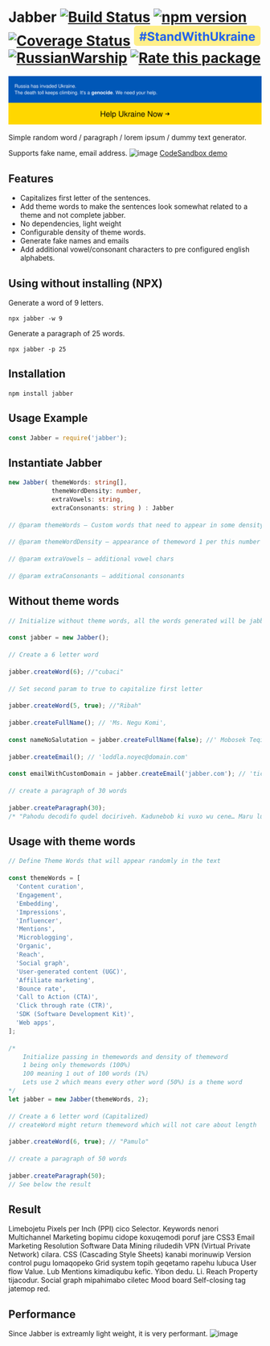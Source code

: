 # Jabber [![Build Status](https://travis-ci.org/dejavu1987/jabber.svg?branch=master)](https://travis-ci.org/dejavu1987/jabber) [![npm version](https://badge.fury.io/js/jabber.svg)](https://badge.fury.io/js/jabber) [![Coverage Status](https://coveralls.io/repos/github/dejavu1987/jabber/badge.svg?branch=master)](https://coveralls.io/github/dejavu1987/jabber?branch=master) [![StandWithUkraine](https://raw.githubusercontent.com/vshymanskyy/StandWithUkraine/main/badges/StandWithUkraine.svg)](https://github.com/vshymanskyy/StandWithUkraine/blob/main/docs/README.md) [![RussianWarship](https://raw.githubusercontent.com/vshymanskyy/StandWithUkraine/main/badges/RussianWarship.svg)](https://github.com/vshymanskyy/StandWithUkraine/blob/main/docs/README.md) [![Rate this package](https://badges.openbase.com/js/rating/jabber.svg?token=HSXh8YOddwfjQ//Giqc0V+6eFJa979CgrfG1NqeKEZ4=)](https://openbase.com/js/jabber?utm_source=embedded&amp;utm_medium=badge&amp;utm_campaign=rate-badge)


[![SWUbanner](https://raw.githubusercontent.com/vshymanskyy/StandWithUkraine/main/banner2-direct.svg)](https://github.com/vshymanskyy/StandWithUkraine/blob/main/docs/README.md)

Simple random word / paragraph / lorem ipsum / dummy text generator.

Supports fake name, email address.
![image](https://user-images.githubusercontent.com/1720245/102710745-ada8cf00-42b4-11eb-9c31-473565cfe127.png)
[CodeSandbox demo](https://codesandbox.io/s/jabber-1kes7?file=/src/index.js)

## Features

- Capitalizes first letter of the sentences.
- Add theme words to make the sentences look somewhat related to a theme and not complete jabber.
- No dependencies, light weight
- Configurable density of theme words.
- Generate fake names and emails
- Add additional vowel/consonant characters to pre configured english alphabets.

## Using without installing (NPX)
Generate a word of 9 letters.

```npm
npx jabber -w 9
```

Generate a paragraph of 25 words.
```npm
npx jabber -p 25
```
## Installation

```npm
npm install jabber
```

## Usage Example

```js
const Jabber = require('jabber');
```

## Instantiate Jabber

```ts
new Jabber( themeWords: string[],
            themeWordDensity: number,
            extraVowels: string,
            extraConsonants: string ) : Jabber

// @param themeWords — Custom words that need to appear in some density

// @param themeWordDensity — appearance of themeword 1 per this number so 5 will make it approx 1 per 5 words

// @param extraVowels — additional vowel chars

// @param extraConsonants — additional consonants
```

## Without theme words

```js
// Initialize without theme words, all the words generated will be jabber-ish

const jabber = new Jabber();

// Create a 6 letter word

jabber.createWord(6); //"cubaci"

// Set second param to true to capitalize first letter

jabber.createWord(5, true); //"Ribah"

jabber.createFullName(); // 'Ms. Negu Komi',

const nameNoSalutation = jabber.createFullName(false); //' Mobosek Teqigeg'

jabber.createEmail(); // 'loddla.noyec@domain.com'

const emailWithCustomDomain = jabber.createEmail('jabber.com'); // 'ticu.lebec@jabber.com'

// create a paragraph of 30 words

jabber.createParagraph(30);
/* "Pahodu decodifo qudel dociriveh. Kadunebob ki vuxo wu cene… Maru lucuzac kogimag mubav roxe cutosimuh. Ce pukicexin." */
```

## Usage with theme words

```js
// Define Theme Words that will appear randomly in the text

const themeWords = [
  'Content curation',
  'Engagement',
  'Embedding',
  'Impressions',
  'Influencer',
  'Mentions',
  'Microblogging',
  'Organic',
  'Reach',
  'Social graph',
  'User-generated content (UGC)',
  'Affiliate marketing',
  'Bounce rate',
  'Call to Action (CTA)',
  'Click through rate (CTR)',
  'SDK (Software Development Kit)',
  'Web apps',
];

/*
    Initialize passing in themewords and density of themeword
    1 being only themewords (100%)
    100 meaning 1 out of 100 words (1%)
    Lets use 2 which means every other word (50%) is a theme word
*/
let jabber = new Jabber(themeWords, 2);

// Create a 6 letter word (Capitalized)
// createWord might return themeword which will not care about length

jabber.createWord(6, true); // "Pamulo"

// create a paragraph of 50 words

jabber.createParagraph(50);
// See below the result
```

## Result

Limebojetu Pixels per Inch (PPI) cico Selector. Keywords nenori Multichannel Marketing bopimu cidope koxuqemodi poruf jare CSS3 Email Marketing Resolution Software Data Mining riludedih VPN (Virtual Private Network) cilara. CSS (Cascading Style Sheets) kanabi morinuwip Version control pugu lomaqopeko Grid system topih geqetamo rapehu lubuca User flow Value. Lub Mentions kimadiqubu kefic. Yibon dedu. Li. Reach Property tijacodur. Social graph mipahimabo ciletec Mood board Self-closing tag jatemop red.

## Performance

Since Jabber is extreamly light weight, it is very performant.
![image](https://user-images.githubusercontent.com/1720245/103021497-8408d580-454a-11eb-9bdb-639c001ac5fc.png)
